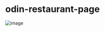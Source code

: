 # odin-restaurant-page

![image](https://github.com/user-attachments/assets/1c2bb904-de64-4633-8b4c-a375274fc0bf)
